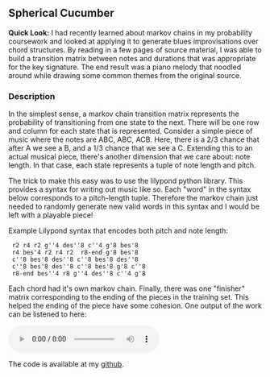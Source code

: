 ## Spherical Cucumber

**Quick Look:** I had recently learned about markov chains in my probability coursework and looked at applying it to generate blues improvisations over chord structures. By reading in a few pages of source material, I was able to build a transition matrix between notes and durations that was appropriate for the key signature. The end result was a piano melody that noodled around while drawing some common themes from the original source.  

### Description

In the simplest sense, a markov chain transition matrix represents the probability of transitioning from one state to the next. There will be one row and column for each state that is represented. Consider a simple piece of music where the notes are ABC, ABC, ACB. Here, there is a 2/3 chance that after A we see a B, and a 1/3 chance that we see a C. Extending this to an actual musical piece, there's another dimension that we care about: note length. In that case, each state represents a tuple of note length and pitch.

The trick to make this easy was to use the lilypond python library. This provides a syntax for writing out music like so. Each "word" in the syntax below corresponds to a pitch-length tuple. Therefore the markov chain just needed to randomly generate new valid words in this syntax and I would be left with a playable piece! 

Example Lilypond syntax that encodes both pitch and note length:
```
 r2 r4 r2 g''4 des''8 c''4 g'8 bes'8 
 r4 bes'4 r2 r4 r2  r8-end g'8 bes'8 
 c''8 bes'8 des''8 c''8 bes'8 des''8 
 c''8 bes'8 des''8 c''8 bes'8 g'8 c''8  
 r8-end bes''4 r8 g''4 des''8 c''4 g'8
```

 Each chord had it's own markov chain. Finally, there was one "finisher" matrix corresponding to the ending of the pieces in the training set. This helped the ending of the piece have some cohesion. One output of the work can be listened to here:

<audio controls>
  <source src="https://sunnybala.com/portfolio/files/algoblues.mp3" type="audio/mpeg">
</audio>

The code is available at my <a href="https://github.com/sunnybala/AlgoBlues">github</a>.